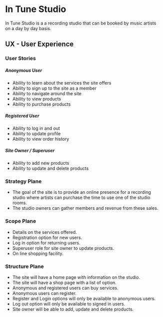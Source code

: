 # In Tune Studio

In Tune Studio is a a recording studio that can be booked by music artists on a day by day basis. 

## UX - User Experience

### User Stories

##### Anonymous User

+ Ability to learn about the services the site offers
+ Ability to sign up to the site as a member
+ Ability to navigate around the site
+ Ability to view products
+ Ability to purchase products

##### Registered User

+ Ability to log in and out
+ Ability to update profile
+ Ability to view order history

##### Site Owner / Superuser

+ Ability to add new products
+ Ability to update and delete products

### Strategy Plane

+ The goal of the site is to provide an online presence for a recording studio where artists can purchase the time to use one of the studio rooms.
+ The studio owners can gather members and revenue from these sales.

### Scope Plane

+ Details on the services offered.
+ Registration option for new users.
+ Log in option for returning users.
+ Superuser role for site owner to update products.
+ On line shopping facility.

### Structure Plane

+ The site will have a home page with information on the studio.
+ The site will have a shop page with a list of option.
+ Anonymous and registered users can buy services.
+ Anonymous users can register.
+ Register and Login options will only be available to anonymous users.
+ Log out option will only be available to signed in users.
+ Site owner will be able to add, update and delete products.




